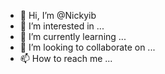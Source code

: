 - 👋 Hi, I’m @Nickyib
- 👀 I’m interested in ...
- 🌱 I’m currently learning ...
- 💞️ I’m looking to collaborate on ...
- 📫 How to reach me ...

<!---
Nickyib/Nickyib is a ✨ special ✨ repository because its `README.md` (this file) appears on your GitHub profile.
You can click the Preview link to take a look at your changes.
--->
